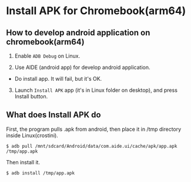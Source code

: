 # Install APK for Chromebook(arm64)

## How to develop android application on chromebook(arm64)

1. Enable `ADB Debug` on Linux.

2. Use AIDE (android app) for develop android application.

- Do install app. It will fail, but it's OK.

3. Launch `Install APK` app (it's in Linux folder on desktop), and press Install button.

## What does Install APK do

First, the program pulls .apk from android, then place it in /tmp directory inside Linux(crostini).

```
$ adb pull /mnt/sdcard/Android/data/com.aide.ui/cache/apk/app.apk /tmp/app.apk
```

Then install it.

```
$ adb install /tmp/app.apk
```
